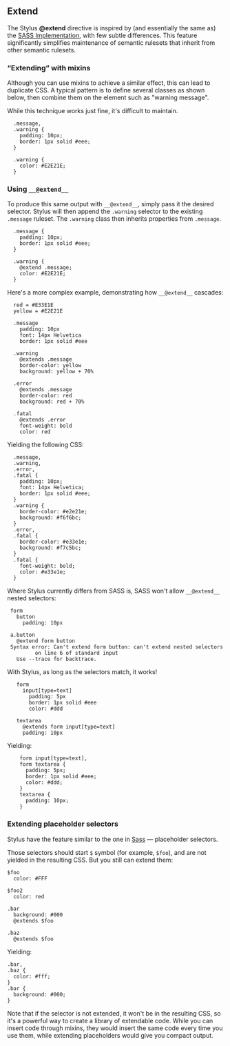
## Extend

  The Stylus __@extend__ directive is inspired by (and essentially the same as) the [SASS Implementation](http://sass-lang.com/docs/yardoc/file.SASS_REFERENCE.html#extend), with few subtle differences. This feature significantly simplifies maintenance of semantic rulesets that inherit from other semantic rulesets.


### “Extending” with mixins

  Although you can use mixins to achieve a similar effect, this can lead to duplicate CSS. A typical pattern is to define several classes as shown below, then combine them on the element such as "warning message". 
  
  While this technique works just fine, it's difficult to maintain.

      .message,
      .warning {
        padding: 10px;
        border: 1px solid #eee;
      }

      .warning {
        color: #E2E21E;
      }


### Using `__@extend__`

  To produce this same output with `__@extend__`, simply pass it the desired selector.  Stylus will then append the `.warning` selector to the existing `.message` ruleset.  The `.warning` class then inherits properties from `.message`.

      .message {
        padding: 10px;
        border: 1px solid #eee;
      }

      .warning {
        @extend .message;
        color: #E2E21E;
      }


  Here's a more complex example, demonstrating how `__@extend__` cascades:
  
      red = #E33E1E
      yellow = #E2E21E

      .message
        padding: 10px
        font: 14px Helvetica
        border: 1px solid #eee

      .warning
        @extends .message
        border-color: yellow
        background: yellow + 70%

      .error
        @extends .message
        border-color: red
        background: red + 70%

      .fatal
        @extends .error
        font-weight: bold
        color: red

  Yielding the following CSS:
  
      .message,
      .warning,
      .error,
      .fatal {
        padding: 10px;
        font: 14px Helvetica;
        border: 1px solid #eee;
      }
      .warning {
        border-color: #e2e21e;
        background: #f6f6bc;
      }
      .error,
      .fatal {
        border-color: #e33e1e;
        background: #f7c5bc;
      }
      .fatal {
        font-weight: bold;
        color: #e33e1e;
      }

  Where Stylus currently differs from SASS is, SASS won't allow  `__@extend__` nested selectors:
  
     form
       button
         padding: 10px

     a.button
       @extend form button 
     Syntax error: Can't extend form button: can't extend nested selectors
             on line 6 of standard input
       Use --trace for backtrace.

   With Stylus, as long as the selectors match, it works!
   
       form
         input[type=text]
           padding: 5px
           border: 1px solid #eee
           color: #ddd

       textarea
         @extends form input[type=text]
         padding: 10px

   Yielding:
   
        form input[type=text],
        form textarea {
          padding: 5px;
          border: 1px solid #eee;
          color: #ddd;
        }
        textarea {
          padding: 10px;
        }
      
### Extending placeholder selectors

Stylus have the feature similar to the one in [Sass](http://sass-lang.com/docs/yardoc/file.SASS_REFERENCE.html#placeholders) — placeholder selectors.

Those selectors should start `$` symbol (for example, `$foo`), and are not yielded in the resulting CSS. But you still can extend them:

    $foo
      color: #FFF

    $foo2
      color: red

    .bar
      background: #000
      @extends $foo

    .baz
      @extends $foo


Yielding:

    .bar,
    .baz {
      color: #fff;
    }
    .bar {
      background: #000;
    }

Note that if the selector is not extended, it won't be in the resulting CSS, so it's a powerful way to create a library of extendable code. While you can insert code through mixins, they would insert the same code every time you use them, while extending placeholders would give you compact output.
